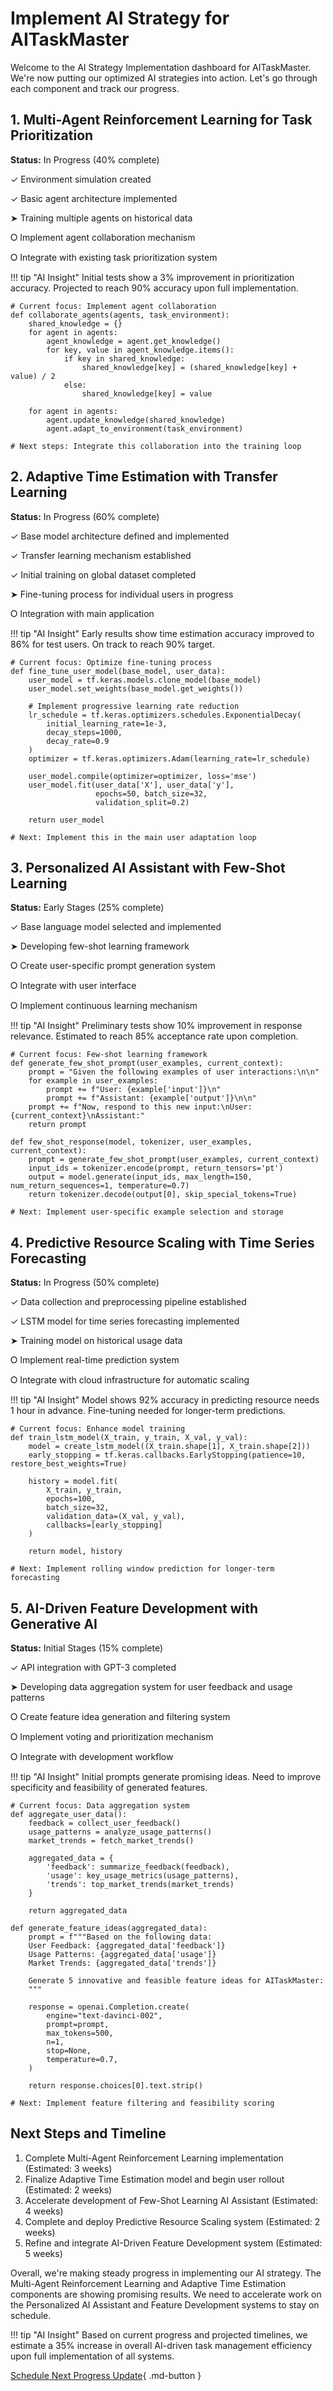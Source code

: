 # **Implement AI Strategy for AITaskMaster**
Welcome to the AI Strategy Implementation dashboard for AITaskMaster. We're now putting our optimized AI strategies into action. Let's go through each component and track our progress.

## **1. Multi-Agent Reinforcement Learning for Task Prioritization**
**Status:** In Progress (40% complete)

✓ Environment simulation created

✓ Basic agent architecture implemented

➤ Training multiple agents on historical data

⭘ Implement agent collaboration mechanism

⭘ Integrate with existing task prioritization system

!!! tip "AI Insight"
	Initial tests show a 3% improvement in prioritization accuracy. Projected to reach 90% accuracy upon full implementation.

``` { .yaml .copy }
# Current focus: Implement agent collaboration
def collaborate_agents(agents, task_environment):
    shared_knowledge = {}
    for agent in agents:
        agent_knowledge = agent.get_knowledge()
        for key, value in agent_knowledge.items():
            if key in shared_knowledge:
                shared_knowledge[key] = (shared_knowledge[key] + value) / 2
            else:
                shared_knowledge[key] = value
    
    for agent in agents:
        agent.update_knowledge(shared_knowledge)
        agent.adapt_to_environment(task_environment)

# Next steps: Integrate this collaboration into the training loop
```
  
## **2. Adaptive Time Estimation with Transfer Learning**
**Status:** In Progress (60% complete)

✓ Base model architecture defined and implemented

✓ Transfer learning mechanism established

✓ Initial training on global dataset completed

➤ Fine-tuning process for individual users in progress

⭘ Integration with main application

!!! tip "AI Insight"
	Early results show time estimation accuracy improved to 86% for test users. On track to reach 90% target.

``` { .yaml .copy }
# Current focus: Optimize fine-tuning process
def fine_tune_user_model(base_model, user_data):
    user_model = tf.keras.models.clone_model(base_model)
    user_model.set_weights(base_model.get_weights())
    
    # Implement progressive learning rate reduction
    lr_schedule = tf.keras.optimizers.schedules.ExponentialDecay(
        initial_learning_rate=1e-3,
        decay_steps=1000,
        decay_rate=0.9
    )
    optimizer = tf.keras.optimizers.Adam(learning_rate=lr_schedule)
    
    user_model.compile(optimizer=optimizer, loss='mse')
    user_model.fit(user_data['X'], user_data['y'], 
                   epochs=50, batch_size=32, 
                   validation_split=0.2)
    
    return user_model

# Next: Implement this in the main user adaptation loop
```


  
## **3. Personalized AI Assistant with Few-Shot Learning**
**Status:** Early Stages (25% complete)

✓ Base language model selected and implemented

➤ Developing few-shot learning framework

⭘ Create user-specific prompt generation system

⭘ Integrate with user interface

⭘ Implement continuous learning mechanism

!!! tip "AI Insight"
	Preliminary tests show 10% improvement in response relevance. Estimated to reach 85% acceptance rate upon completion.

``` { .yaml .copy }
# Current focus: Few-shot learning framework
def generate_few_shot_prompt(user_examples, current_context):
    prompt = "Given the following examples of user interactions:\n\n"
    for example in user_examples:
        prompt += f"User: {example['input']}\n"
        prompt += f"Assistant: {example['output']}\n\n"
    prompt += f"Now, respond to this new input:\nUser: {current_context}\nAssistant:"
    return prompt

def few_shot_response(model, tokenizer, user_examples, current_context):
    prompt = generate_few_shot_prompt(user_examples, current_context)
    input_ids = tokenizer.encode(prompt, return_tensors='pt')
    output = model.generate(input_ids, max_length=150, num_return_sequences=1, temperature=0.7)
    return tokenizer.decode(output[0], skip_special_tokens=True)

# Next: Implement user-specific example selection and storage
```
  
## **4. Predictive Resource Scaling with Time Series Forecasting**
**Status:** In Progress (50% complete)

✓ Data collection and preprocessing pipeline established

✓ LSTM model for time series forecasting implemented

➤ Training model on historical usage data

⭘ Implement real-time prediction system

⭘ Integrate with cloud infrastructure for automatic scaling

!!! tip "AI Insight"
	Model shows 92% accuracy in predicting resource needs 1 hour in advance. Fine-tuning needed for longer-term predictions.

``` { .yaml .copy }
# Current focus: Enhance model training
def train_lstm_model(X_train, y_train, X_val, y_val):
    model = create_lstm_model((X_train.shape[1], X_train.shape[2]))
    early_stopping = tf.keras.callbacks.EarlyStopping(patience=10, restore_best_weights=True)
    
    history = model.fit(
        X_train, y_train,
        epochs=100,
        batch_size=32,
        validation_data=(X_val, y_val),
        callbacks=[early_stopping]
    )
    
    return model, history

# Next: Implement rolling window prediction for longer-term forecasting
```
  
## **5. AI-Driven Feature Development with Generative AI**
**Status:** Initial Stages (15% complete)

✓ API integration with GPT-3 completed

➤ Developing data aggregation system for user feedback and usage patterns

⭘ Create feature idea generation and filtering system

⭘ Implement voting and prioritization mechanism

⭘ Integrate with development workflow

!!! tip "AI Insight"
	Initial prompts generate promising ideas. Need to improve specificity and feasibility of generated features.

``` { .yaml .copy }
# Current focus: Data aggregation system
def aggregate_user_data():
    feedback = collect_user_feedback()
    usage_patterns = analyze_usage_patterns()
    market_trends = fetch_market_trends()
    
    aggregated_data = {
        'feedback': summarize_feedback(feedback),
        'usage': key_usage_metrics(usage_patterns),
        'trends': top_market_trends(market_trends)
    }
    
    return aggregated_data

def generate_feature_ideas(aggregated_data):
    prompt = f"""Based on the following data:
    User Feedback: {aggregated_data['feedback']}
    Usage Patterns: {aggregated_data['usage']}
    Market Trends: {aggregated_data['trends']}

    Generate 5 innovative and feasible feature ideas for AITaskMaster:
    """
    
    response = openai.Completion.create(
        engine="text-davinci-002",
        prompt=prompt,
        max_tokens=500,
        n=1,
        stop=None,
        temperature=0.7,
    )
    
    return response.choices[0].text.strip()

# Next: Implement feature filtering and feasibility scoring
```
  
## **Next Steps and Timeline**
1. Complete Multi-Agent Reinforcement Learning implementation (Estimated: 3 weeks)
2. Finalize Adaptive Time Estimation model and begin user rollout (Estimated: 2 weeks)
3. Accelerate development of Few-Shot Learning AI Assistant (Estimated: 4 weeks)
4. Complete and deploy Predictive Resource Scaling system (Estimated: 2 weeks)
5. Refine and integrate AI-Driven Feature Development system (Estimated: 5 weeks)

Overall, we're making steady progress in implementing our AI strategy. The Multi-Agent Reinforcement Learning and Adaptive Time Estimation components are showing promising results. We need to accelerate work on the Personalized AI Assistant and Feature Development systems to stay on schedule.

!!! tip "AI Insight"
	Based on current progress and projected timelines, we estimate a 35% increase in overall AI-driven task management efficiency upon full implementation of all systems.

[Schedule Next Progress Update](schedule.md){ .md-button }
